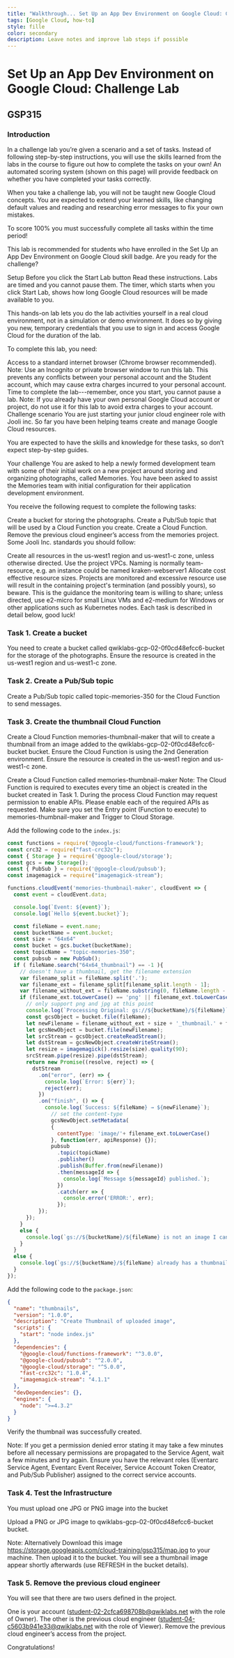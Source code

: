```yaml
---
title: "Walkthrough... Set Up an App Dev Environment on Google Cloud: Challenge Lab (GSP315)"
tags: [Google Cloud, how-to]
style: fille
color: secondary
description: Leave notes and improve lab steps if possible
---
```

# Set Up an App Dev Environment on Google Cloud: Challenge Lab

## GSP315

### Introduction

In a challenge lab you’re given a scenario and a set of tasks. Instead of following step-by-step instructions, you will use the skills learned from the labs in the course to figure out how to complete the tasks on your own! An automated scoring system (shown on this page) will provide feedback on whether you have completed your tasks correctly.

When you take a challenge lab, you will not be taught new Google Cloud concepts. You are expected to extend your learned skills, like changing default values and reading and researching error messages to fix your own mistakes.

To score 100% you must successfully complete all tasks within the time period!

This lab is recommended for students who have enrolled in the Set Up an App Dev Environment on Google Cloud skill badge. Are you ready for the challenge?

Setup
Before you click the Start Lab button
Read these instructions. Labs are timed and you cannot pause them. The timer, which starts when you click Start Lab, shows how long Google Cloud resources will be made available to you.

This hands-on lab lets you do the lab activities yourself in a real cloud environment, not in a simulation or demo environment. It does so by giving you new, temporary credentials that you use to sign in and access Google Cloud for the duration of the lab.

To complete this lab, you need:

Access to a standard internet browser (Chrome browser recommended).
Note: Use an Incognito or private browser window to run this lab. This prevents any conflicts between your personal account and the Student account, which may cause extra charges incurred to your personal account.
Time to complete the lab---remember, once you start, you cannot pause a lab.
Note: If you already have your own personal Google Cloud account or project, do not use it for this lab to avoid extra charges to your account.
Challenge scenario
You are just starting your junior cloud engineer role with Jooli inc. So far you have been helping teams create and manage Google Cloud resources.

You are expected to have the skills and knowledge for these tasks, so don’t expect step-by-step guides.

Your challenge
You are asked to help a newly formed development team with some of their initial work on a new project around storing and organizing photographs, called Memories. You have been asked to assist the Memories team with initial configuration for their application development environment.

You receive the following request to complete the following tasks:

Create a bucket for storing the photographs.
Create a Pub/Sub topic that will be used by a Cloud Function you create.
Create a Cloud Function.
Remove the previous cloud engineer’s access from the memories project.
Some Jooli Inc. standards you should follow:

Create all resources in the us-west1 region and us-west1-c zone, unless otherwise directed.
Use the project VPCs.
Naming is normally team-resource, e.g. an instance could be named kraken-webserver1
Allocate cost effective resource sizes. Projects are monitored and excessive resource use will result in the containing project's termination (and possibly yours), so beware. This is the guidance the monitoring team is willing to share; unless directed, use e2-micro for small Linux VMs and e2-medium for Windows or other applications such as Kubernetes nodes.
Each task is described in detail below, good luck!

### Task 1. Create a bucket

You need to create a bucket called qwiklabs-gcp-02-0f0cd48efcc6-bucket for the storage of the photographs. Ensure the resource is created in the us-west1 region and us-west1-c zone.

### Task 2. Create a Pub/Sub topic

Create a Pub/Sub topic called topic-memories-350 for the Cloud Function to send messages.

### Task 3. Create the thumbnail Cloud Function

Create a Cloud Function memories-thumbnail-maker that will to create a thumbnail from an image added to the qwiklabs-gcp-02-0f0cd48efcc6-bucket bucket. Ensure the Cloud Function is using the 2nd Generation environment. Ensure the resource is created in the us-west1 region and us-west1-c zone.

Create a Cloud Function called memories-thumbnail-maker
Note: The Cloud Function is required to executes every time an object is created in the bucket created in Task 1. During the process Cloud Function may request permission to enable APIs. Please enable each of the required APIs as requested.
Make sure you set the Entry point (Function to execute) to memories-thumbnail-maker and Trigger to Cloud Storage.

Add the following code to the `index.js`:

```js
const functions = require('@google-cloud/functions-framework');
const crc32 = require("fast-crc32c");
const { Storage } = require('@google-cloud/storage');
const gcs = new Storage();
const { PubSub } = require('@google-cloud/pubsub');
const imagemagick = require("imagemagick-stream");

functions.cloudEvent('memories-thumbnail-maker', cloudEvent => {
  const event = cloudEvent.data;

  console.log(`Event: ${event}`);
  console.log(`Hello ${event.bucket}`);

  const fileName = event.name;
  const bucketName = event.bucket;
  const size = "64x64"
  const bucket = gcs.bucket(bucketName);
  const topicName = "topic-memories-350";
  const pubsub = new PubSub();
  if ( fileName.search("64x64_thumbnail") == -1 ){
    // doesn't have a thumbnail, get the filename extension
    var filename_split = fileName.split('.');
    var filename_ext = filename_split[filename_split.length - 1];
    var filename_without_ext = fileName.substring(0, fileName.length - filename_ext.length );
    if (filename_ext.toLowerCase() == 'png' || filename_ext.toLowerCase() == 'jpg'){
      // only support png and jpg at this point
      console.log(`Processing Original: gs://${bucketName}/${fileName}`);
      const gcsObject = bucket.file(fileName);
      let newFilename = filename_without_ext + size + '_thumbnail.' + filename_ext;
      let gcsNewObject = bucket.file(newFilename);
      let srcStream = gcsObject.createReadStream();
      let dstStream = gcsNewObject.createWriteStream();
      let resize = imagemagick().resize(size).quality(90);
      srcStream.pipe(resize).pipe(dstStream);
      return new Promise((resolve, reject) => {
        dstStream
          .on("error", (err) => {
            console.log(`Error: ${err}`);
            reject(err);
          })
          .on("finish", () => {
            console.log(`Success: ${fileName} → ${newFilename}`);
              // set the content-type
              gcsNewObject.setMetadata(
              {
                contentType: 'image/'+ filename_ext.toLowerCase()
              }, function(err, apiResponse) {});
              pubsub
                .topic(topicName)
                .publisher()
                .publish(Buffer.from(newFilename))
                .then(messageId => {
                  console.log(`Message ${messageId} published.`);
                })
                .catch(err => {
                  console.error('ERROR:', err);
                });
          });
      });
    }
    else {
      console.log(`gs://${bucketName}/${fileName} is not an image I can handle`);
    }
  }
  else {
    console.log(`gs://${bucketName}/${fileName} already has a thumbnail`);
  }
});
```

Add the following code to the `package.json`:

```json
{
  "name": "thumbnails",
  "version": "1.0.0",
  "description": "Create Thumbnail of uploaded image",
  "scripts": {
    "start": "node index.js"
  },
  "dependencies": {
    "@google-cloud/functions-framework": "^3.0.0",
    "@google-cloud/pubsub": "^2.0.0",
    "@google-cloud/storage": "^5.0.0",
    "fast-crc32c": "1.0.4",
    "imagemagick-stream": "4.1.1"
  },
  "devDependencies": {},
  "engines": {
    "node": ">=4.3.2"
  }
}
```

Verify the thumbnail was successfully created.

Note: If you get a permission denied error stating it may take a few minutes before all necessary permissions are propagated to the Service Agent, wait a few minutes and try again. Ensure you have the relevant roles (Eventarc Service Agent, Eventarc Event Receiver, Service Account Token Creator, and Pub/Sub Publisher) assigned to the correct service accounts.

### Task 4. Test the Infrastructure

You must upload one JPG or PNG image into the bucket

Upload a PNG or JPG image to qwiklabs-gcp-02-0f0cd48efcc6-bucket bucket.

Note: Alternatively Download this image https://storage.googleapis.com/cloud-training/gsp315/map.jpg to your machine. Then upload it to the bucket.
You will see a thumbnail image appear shortly afterwards (use REFRESH in the bucket details).

### Task 5. Remove the previous cloud engineer

You will see that there are two users defined in the project.

One is your account (student-02-2cfca698708b@qwiklabs.net with the role of Owner).
The other is the previous cloud engineer (student-04-c5603b941e33@qwiklabs.net with the role of Viewer).
Remove the previous cloud engineer’s access from the project.

Congratulations!
